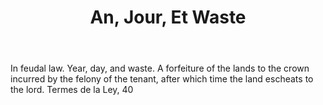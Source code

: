 ---
title: An, Jour, Et Waste
letter: A
permalink: "/definitions/bld-an-jour-et-waste.html"
body: In feudal law. Year, day, and waste. A forfeiture of the lands to the crown
  incurred by the felony of the tenant, after which time the land escheats to the
  lord. Termes de la Ley, 40
published_at: '2018-07-07'
source: Black's Law Dictionary 2nd Ed (1910)
layout: post
---